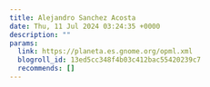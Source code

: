 ```yaml
---
title: Alejandro Sanchez Acosta
date: Thu, 11 Jul 2024 03:24:35 +0000
description: ""
params:
  link: https://planeta.es.gnome.org/opml.xml
  blogroll_id: 13ed5cc348f4b03c412bac55420239c7
  recommends: []
---
```

